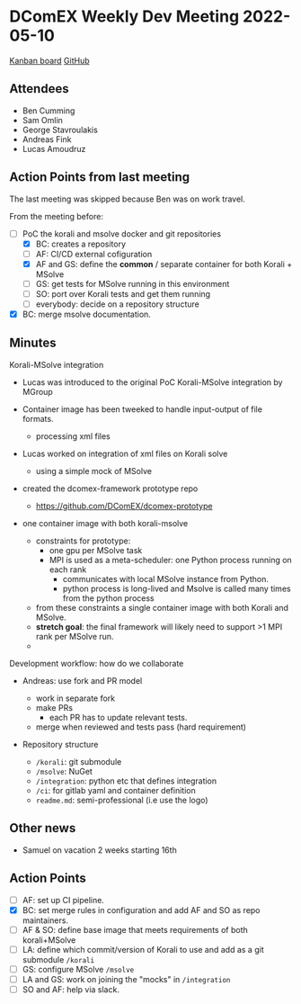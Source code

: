 # DComEX Weekly Dev Meeting 2022-05-10

[Kanban board](https://trello.com/b/EDF4PkRm/framework-prototype)
[GitHub](https://github.com/DComEX)

## Attendees

* Ben Cumming
* Sam Omlin
* George Stavroulakis
* Andreas Fink
* Lucas Amoudruz

## Action Points from last meeting

The last meeting was skipped because Ben was on work travel.

From the meeting before:
- [ ] PoC the korali and msolve docker and git repositories
    - [x] BC: creates a repository
    - [ ] AF: CI/CD external cofiguration
    - [x] AF and GS: define the **common** / separate container for both Korali + MSolve
    - [ ] GS: get tests for MSolve running in this environment
    - [ ] SO: port over Korali tests and get them running
    - [ ] everybody: decide on a repository structure
- [x] BC: merge msolve documentation.

## Minutes

Korali-MSolve integration
* Lucas was introduced to the original PoC Korali-MSolve integration by MGroup
* Container image has been tweeked to handle input-output of file formats.
    * processing xml files
* Lucas worked on integration of xml files on Korali solve
    * using a simple mock of MSolve

* created the dcomex-framework prototype repo
    * https://github.com/DComEX/dcomex-prototype

* one container image with both korali-msolve 
    * constraints for prototype:
        * one gpu per MSolve task
        * MPI is used as a meta-scheduler: one Python process running on each rank
            * communicates with local MSolve instance from Python.
            * python process is long-lived and Msolve is called many times from the python process
    * from these constraints a single container image with both Korali and MSolve.
    * **stretch goal**: the final framework will likely need to support >1 MPI rank per MSolve run.
    * 

Development workflow: how do we collaborate
* Andreas: use fork and PR model
    * work in separate fork
    * make PRs
        * each PR has to update relevant tests.
    * merge when reviewed and tests pass (hard requirement)

* Repository structure
    * `/korali`: git submodule
    * `/msolve`: NuGet
    * `/integration`: python etc that defines integration
    * `/ci`: for gitlab yaml and container definition
    * `readme.md`: semi-professional (i.e use the logo)

## Other news

* Samuel on vacation 2 weeks starting 16th

## Action Points

- [ ] AF: set up CI pipeline.
- [x] BC: set merge rules in configuration and add AF and SO as repo maintainers.
- [ ] AF & SO: define base image that meets requirements of both korali+MSolve
- [ ] LA: define which commit/version of Korali to use and add as a git submodule `/korali`
- [ ] GS: configure MSolve `/msolve`
- [ ] LA and GS: work on joining the "mocks" in `/integration`
- [ ] SO and AF: help via slack.

